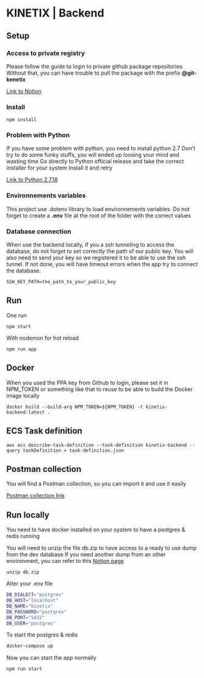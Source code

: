 # KINETIX | Backend

## Setup

### Access to private registry

Please follow the guide to login to private github package repositories
Without that, you can have trouble to pull the package with the prefix **@git-kenetix**

[Link to Notion](https://www.notion.so/kinetix/Private-registries-d80b533cbcaa4dc2989ba9d08e8af6e7)

### Install

```
npm install
```

### Problem with Python

If you have some problem with python, you need to install python 2.7
Don't try to do some funky stuffs, you will ended up loosing your mind and wasting time
Go directly to Python official release and take the correct installer for your system
Install it and retry

[Link to Python 2.7.18](https://www.python.org/downloads/release/python-2718)

### Environnements variables

This project use .dotenv library to load environnements variables.
Do not forget to create a **.env** file at the root of the folder with the correct values

### Database connection

When use the backend locally, if you a ssh tunneling to access the database, do not forget to set correctly the path of our public key.
You will also need to send your key so we registered it to be able to use the ssh tunnel.
If not done, you will have timeout errors when the app try to connect the database.

```
SSH_KEY_PATH=the_path_to_your_public_key
```

## Run

One run

```
npm start
```

With nodemon for hot reload

```
npm run app
```

## Docker

When you used the PPA key from Github to login, please set it in NPM_TOKEN or something like that to reuse to be able to build the Docker image locally

```
docker build --build-arg NPM_TOKEN=${NPM_TOKEN} -t kinetix-backend:latest .
```

## ECS Task definition

```
aws ecs describe-task-definition --task-definition kinetix-backend --query taskDefinition > task-definition.json
```

## Postman collection

You will find a Postman collection, so you can import it and use it easily

[Postman collection link](Kinetix.postman_collection.json)

## Run locally

You need to have docker installed on your system to have a postgres & redis running

You will need to unzip the file db.zip to have access to a ready to use dump from the dev database
If you need another dump from an other environment, you can refer to this [Notion page](https://www.notion.so/kinetix/PostgreSQL-connection-a0789924d79d4ec3aa93d164d2a2a6d9?pvs=4)

```
unzip db.zip
```

Alter your .env file

```sh
DB_DIALECT="postgres"
DB_HOST="localhost"
DB_NAME="kinetix"
DB_PASSWORD="postgres"
DB_PORT="5432"
DB_USER="postgres"
```

To start the postgres & redis

```sh
docker-compose up
```

Now you can start the app normally

```sh
npm run start
```
